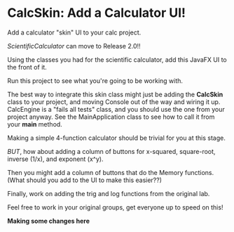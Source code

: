 # CalcSkin: Add a Calculator UI!

Add a calculator "skin" UI to your calc project.

_ScientificCalculator_ can move to Release 2.0!!

Using the classes you had for the scientific calculator, 
add this JavaFX UI to the front of it.

Run this project to see what you're going to be working with.

The best way to integrate this skin class might just be adding the __CalcSkin__ 
class to your project, and moving Console 
out of the way and wiring it up.
CalcEngine is a "fails all tests" class, and you should use the one from your project anyway.
See the MainApplication class to see how to call it from your __main__ method.

Making a simple 4-function calculator should be trivial for you at this stage.

*BUT*, how about adding a column of buttons for x-squared, square-root, inverse (1/x), and
exponent (x^y).

Then you might add a column of buttons that do the Memory functions.
(What should you add to the UI to make this easier??)

Finally, work on adding the trig and log functions from the original lab.

Feel free to work in your original groups, get everyone up to speed on this!



**Making some changes here**

